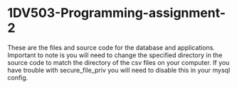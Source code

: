 # 1DV503-Programming-assignment-2

These are the files and source code for the database and applications.
Important to note is you will need to change the specified directory in the source code to match the directory of the csv files on your computer. If you have trouble with secure_file_priv you will need to disable this in your mysql config.
